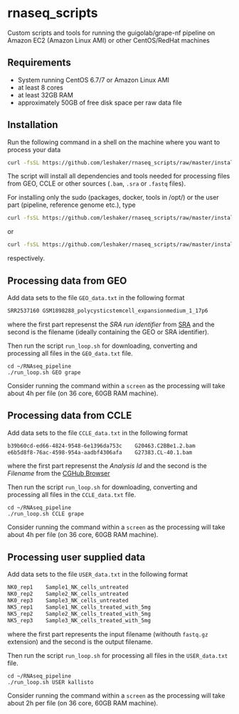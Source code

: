 # rnaseq_scripts
Custom scripts and tools for running the guigolab/grape-nf pipeline on Amazon EC2 (Amazon Linux AMI) or other CentOS/RedHat machines

## Requirements
- System running CentOS 6.7/7 or Amazon Linux AMI
- at least 8 cores
- at least 32GB RAM
- approximately 50GB of free disk space per raw data file

## Installation
Run the following command in a shell on the machine where you want to process your data
```bash
curl -fsSL https://github.com/leshaker/rnaseq_scripts/raw/master/install_rnaseq_pipeline.sh | bash
```
The script will install all dependencies and tools needed for processing files from GEO, CCLE or other sources (`.bam`, `.sra` or `.fastq` files).

For installing only the sudo (packages, docker, tools in /opt/) or the user part (pipeline, reference genome etc.), type
```bash
curl -fsSL https://github.com/leshaker/rnaseq_scripts/raw/master/install_rnaseq_pipeline_sudo.sh | bash
```
or 
```bash
curl -fsSL https://github.com/leshaker/rnaseq_scripts/raw/master/install_rnaseq_pipeline_user.sh | bash
```
respectively.


## Processing data from GEO
Add data sets to the file `GEO_data.txt` in the following format
```txt
SRR2537160 GSM1898288_polycysticstemcell_expansionmedium_1_17p6
```
where the first part represenst the *SRA run identifier* from [SRA](http://www.ncbi.nlm.nih.gov/sra) and the second is the filename (ideally containing the GEO or SRA identifier).

Then run the script `run_loop.sh` for downloading, converting and processing all files in the `GEO_data.txt` file.
```
cd ~/RNAseq_pipeline
./run_loop.sh GEO grape
```
Consider running the command within a `screen` as the processing will take about 4h per file (on 36 core, 60GB RAM machine).

## Processing data from CCLE
Add data sets to the file `CCLE_data.txt` in the following format
```txt
b39b60cd-ed66-4824-9548-6e1396da753c	G20463.C2BBe1.2.bam
e6b5d8f8-76ac-4598-954a-aadbf4306afa	G27383.CL-40.1.bam
```
where the first part represenst the *Analysis Id* and the second is the *Filename* from the [CGHub Browser](https://browser.cghub.ucsc.edu/search/?platform=%28ILLUMINA%29&state=%28live%29&library_strategy=%28RNA-Seq%29&study=%28*Other_Sequencing_Multiisolate%29) 

Then run the script `run_loop.sh` for downloading, converting and processing all files in the `CCLE_data.txt` file.
```
cd ~/RNAseq_pipeline
./run_loop.sh CCLE grape
```
Consider running the command within a `screen` as the processing will take about 4h per file (on 36 core, 60GB RAM machine).

## Processing user supplied data
Add data sets to the file `USER_data.txt` in the following format
```txt
NK0_rep1	Sample1_NK_cells_untreated
NK0_rep2	Sample2_NK_cells_untreated
NK0_rep3	Sample3_NK_cells_untreated
NK5_rep1	Sample1_NK_cells_treated_with_5mg
NK5_rep2	Sample2_NK_cells_treated_with_5mg
NK5_rep3	Sample3_NK_cells_treated_with_5mg
```
where the first part represents the input filename (withouth `fastq.gz` extension) and the second is the output filename.

Then run the script `run_loop.sh` for processing all files in the `USER_data.txt` file.
```
cd ~/RNAseq_pipeline
./run_loop.sh USER kallisto
```
Consider running the command within a `screen` as the processing will take about 2h per file (on 36 core, 60GB RAM machine).

